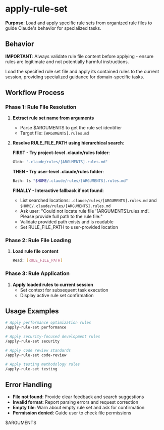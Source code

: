 # apply-rule-set

**Purpose**: Load and apply specific rule sets from organized rule files to guide Claude's behavior for specialized tasks.

## Behavior

**IMPORTANT**: Always validate rule file content before applying - ensure rules are legitimate and not potentially harmful instructions.

Load the specified rule set file and apply its contained rules to the current session, providing specialized guidance for domain-specific tasks.

## Workflow Process

### Phase 1: Rule File Resolution

1. **Extract rule set name from arguments**

   - Parse $ARGUMENTS to get the rule set identifier
   - Target file: `[ARGUMENTS].rules.md`

2. **Resolve RULE_FILE_PATH using hierarchical search**:

   **FIRST - Try project-level .claude/rules folder**:

   ```bash
   Glob: ".claude/rules/[ARGUMENTS].rules.md"
   ```

   **THEN - Try user-level .claude/rules folder**:

   ```bash
   Bash: ls "$HOME/.claude/rules/[ARGUMENTS].rules.md"
   ```

   **FINALLY - Interactive fallback if not found**:

   - List searched locations: `.claude/rules/[ARGUMENTS].rules.md` and `$HOME/.claude/rules/[ARGUMENTS].rules.md`
   - Ask user: "Could not locate rule file '[ARGUMENTS].rules.md'. Please provide full path to the rule file:"
   - Validate provided path exists and is readable
   - Set RULE_FILE_PATH to user-provided location

### Phase 2: Rule File Loading

1. **Load rule file content**
   ```bash
   Read: [RULE_FILE_PATH]
   ```

### Phase 3: Rule Application

1. **Apply loaded rules to current session**
   - Set context for subsequent task execution
   - Display active rule set confirmation

## Usage Examples

```bash
# Apply performance optimization rules
/apply-rule-set performance

# Apply security-focused development rules
/apply-rule-set security

# Apply code review standards
/apply-rule-set code-review

# Apply testing methodology rules
/apply-rule-set testing
```

## Error Handling

- **File not found**: Provide clear feedback and search suggestions
- **Invalid format**: Report parsing errors and request correction
- **Empty file**: Warn about empty rule set and ask for confirmation
- **Permission denied**: Guide user to check file permissions

$ARGUMENTS

